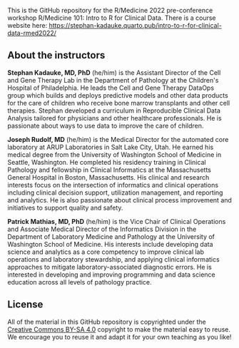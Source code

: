 This is the GitHub repository for the R/Medicine 2022 pre-conference workshop R/Medicine 101: Intro to R for Clinical Data. There is a course website here: <https://stephan-kadauke.quarto.pub/intro-to-r-for-clinical-data-rmed2022/>

## About the instructors

**Stephan Kadauke, MD, PhD** (he/him) is the Assistant Director of the Cell and Gene Therapy Lab in the Department of Pathology at the Children's Hospital of Philadelphia. He leads the Cell and Gene Therapy DataOps group which builds and deploys predictive models and other data products for the care of children who receive bone marrow transplants and other cell therapies. Stephan developed a curriculum in Reproducible Clinical Data Analysis tailored for physicians and other healthcare professionals. He is passionate about ways to use data to improve the care of children.

**Joseph Rudolf, MD** (he/him) is the Medical Director for the automated core laboratory at ARUP Laboratories in Salt Lake City, Utah. He earned his medical degree from the University of Washington School of Medicine in Seattle, Washington. He completed his residency training in Clinical Pathology and fellowship in Clinical Informatics at the Massachusetts General Hospital in Boston, Massachusetts. His clinical and research interests focus on the intersection of informatics and clinical operations including clinical decision support, utilization management, and reporting and analytics. He is also passionate about clinical process improvement and initiatives to support quality and safety.

**Patrick Mathias, MD, PhD** (he/him) is the Vice Chair of Clinical Operations and Associate Medical Director of the Informatics Division in the Department of Laboratory Medicine and Pathology at the University of Washington School of Medicine. His interests include developing data science and analytics as a core competency to improve clinical lab operations and laboratory stewardship, and applying clinical informatics approaches to mitigate laboratory-associated diagnostic errors. He is interested in developing and improving programming and data science education across all levels of pathology practice.


## License

All of the material in this GitHub repository is copyrighted under the [Creative Commons BY-SA 4.0](https://creativecommons.org/licenses/by-sa/4.0/) copyright to make the material easy to reuse. We encourage you to reuse it and adapt it for your own teaching as you like!
